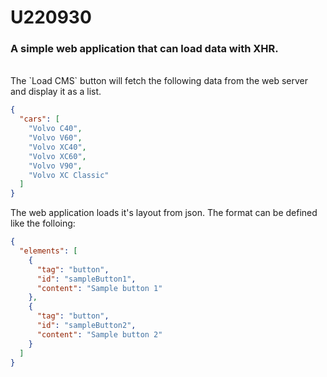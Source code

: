 # U220930

### A simple web application that can load data with XHR.

<br>
The `Load CMS` button will fetch the following data from the web server and display it as a list.

```JSON
{
  "cars": [
    "Volvo C40",
    "Volvo V60",
    "Volvo XC40",
    "Volvo XC60",
    "Volvo V90",
    "Volvo XC Classic"
  ]
}
```

The web application loads it's layout from json. The format can be defined like the folloing:

```JSON
{
  "elements": [
    {
      "tag": "button",
      "id": "sampleButton1",
      "content": "Sample button 1"
    },
    {
      "tag": "button",
      "id": "sampleButton2",
      "content": "Sample button 2"
    }
  ]
}

```
